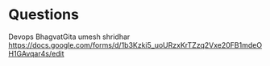 # Questions
Devops BhagvatGita
umesh shridhar
https://docs.google.com/forms/d/1b3Kzki5_uoURzxKrTZzq2Vxe20FB1mdeOH1GAvqar4s/edit




